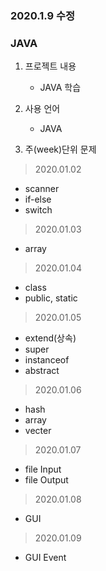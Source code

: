 ### 2020.1.9 수정

### JAVA

1. 프로젝트 내용
    
    - JAVA 학습

2. 사용 언어

    - JAVA

3. 주(week)단위 문제

> 2020.01.02
- scanner
- if-else
- switch

> 2020.01.03
- array

> 2020.01.04
- class
- public, static

> 2020.01.05
- extend(상속)
- super
- instanceof
- abstract

> 2020.01.06
- hash
- array
- vecter

> 2020.01.07
- file Input
- file Output

> 2020.01.08
- GUI

> 2020.01.09
- GUI Event